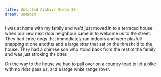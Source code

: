 ```yaml
---
title: Untitled Archive Dream 30
dream: undated
---
```


I was at home with my family and we'd just moved in to a terraced house when our new next door neighbour came in to welcome us to the street. They had three dogs that immediately ran indoors and were playfull snapping at one another and a large otter that sat on the threshold to the house. They had a chinese son who stood back from the rest of the family and was just stroking the otter.

On the way to the house we had to pull over on a country toad to let a bike with no rider pass us, and a large white range rover.